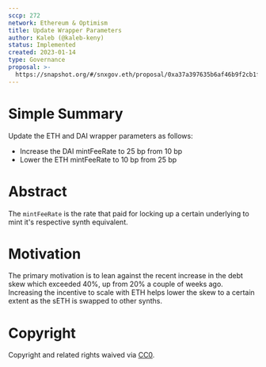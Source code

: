 ```yaml
---
sccp: 272
network: Ethereum & Optimism
title: Update Wrapper Parameters
author: Kaleb (@kaleb-keny)
status: Implemented
created: 2023-01-14
type: Governance
proposal: >-
  https://snapshot.org/#/snxgov.eth/proposal/0xa37a397635b6af46b9f2cb1faa5444f4cdfa5a19e48d3e58507ab14629ce8354
---
```


# Simple Summary

Update the ETH and DAI wrapper parameters as follows:
- Increase the DAI mintFeeRate to 25 bp from 10 bp
- Lower the ETH mintFeeRate to 10 bp from 25 bp

# Abstract

The `mintFeeRate` is the rate that paid for locking up a certain underlying to mint it's respective synth equivalent.

# Motivation

The primary motivation is to lean against the recent increase in the debt skew which exceeded 40%, up from 20% a couple of weeks ago. Increasing the incentive to scale with ETH helps lower the skew to a certain extent as the sETH is swapped to other synths.

# Copyright

Copyright and related rights waived via [CC0](https://creativecommons.org/publicdomain/zero/1.0/).

